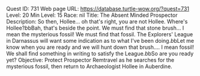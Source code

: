 Quest ID: 731
Web page URL: https://database.turtle-wow.org/?quest=731
Level: 20
Min Level: 15
Race: nil
Title: The Absent Minded Prospector
Description: So then, Hollee... oh that's right, you are not Hollee. Where's Hollee?$b$bBah, that's beside the point. We must find that stone brush... I mean the mysterious fossil! We must find that fossil. The Explorers' League in Darnassus will want some indication as to what I've been doing.$b$bLet me know when you are ready and we will hunt down that brush.... I mean fossil! We shall find something in writing to satisfy the League.$b$bSo are you ready yet?
Objective: Protect Prospector Remtravel as he searches for the mysterious fossil, then return to Archaeologist Hollee in Auberdine.

